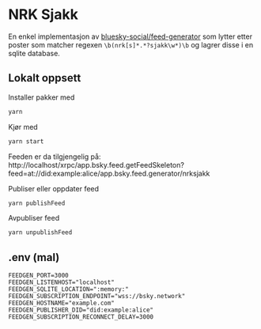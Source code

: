 # NRK Sjakk

En enkel implementasjon av [bluesky-social/feed-generator](https://github.com/bluesky-social/feed-generator) som lytter etter poster som matcher regexen `\b(nrk[s]*.*?sjakk\w*)\b` og lagrer disse i en sqlite database.

## Lokalt oppsett

Installer pakker med

```bash
yarn
```

Kjør med

```bash
yarn start
```

Feeden er da tilgjengelig på:
http://localhost/xrpc/app.bsky.feed.getFeedSkeleton?feed=at://did:example:alice/app.bsky.feed.generator/nrksjakk

Publiser eller oppdater feed

```bash
yarn publishFeed
```

Avpubliser feed

```bash
yarn unpublishFeed
```

## .env (mal)

```.env
FEEDGEN_PORT=3000
FEEDGEN_LISTENHOST="localhost"
FEEDGEN_SQLITE_LOCATION=":memory:"
FEEDGEN_SUBSCRIPTION_ENDPOINT="wss://bsky.network"
FEEDGEN_HOSTNAME="example.com"
FEEDGEN_PUBLISHER_DID="did:example:alice"
FEEDGEN_SUBSCRIPTION_RECONNECT_DELAY=3000
```
